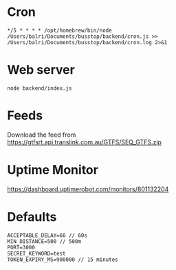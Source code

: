 # Cron

```
*/5 * * * * /opt/homebrew/bin/node /Users/balri/Documents/busstop/backend/cron.js >> /Users/balri/Documents/busstop/backend/cron.log 2>&1
```

# Web server
```
node backend/index.js
```

# Feeds

Download the feed from https://gtfsrt.api.translink.com.au/GTFS/SEQ_GTFS.zip

# Uptime Monitor

https://dashboard.uptimerobot.com/monitors/801132204

# Defaults

```
ACCEPTABLE_DELAY=60 // 60s
MIN_DISTANCE=500 // 500m
PORT=3000
SECRET_KEYWORD=test
TOKEN_EXPIRY_MS=900000 // 15 minutes
```

